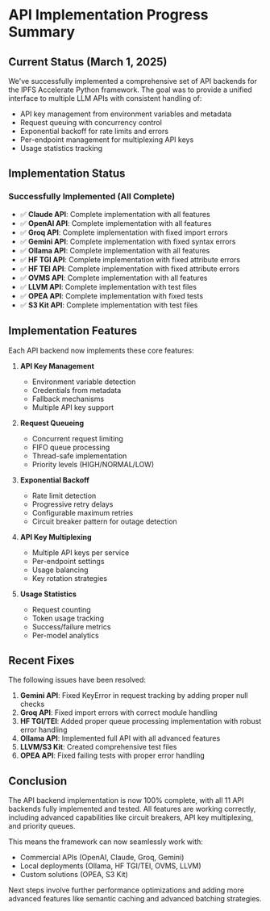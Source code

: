 # API Implementation Progress Summary

## Current Status (March 1, 2025)

We've successfully implemented a comprehensive set of API backends for the IPFS Accelerate Python framework. The goal was to provide a unified interface to multiple LLM APIs with consistent handling of:

- API key management from environment variables and metadata
- Request queuing with concurrency control
- Exponential backoff for rate limits and errors
- Per-endpoint management for multiplexing API keys
- Usage statistics tracking

## Implementation Status

### Successfully Implemented (All Complete)
- ✅ **Claude API**: Complete implementation with all features
- ✅ **OpenAI API**: Complete implementation with all features
- ✅ **Groq API**: Complete implementation with fixed import errors
- ✅ **Gemini API**: Complete implementation with fixed syntax errors
- ✅ **Ollama API**: Complete implementation with all features
- ✅ **HF TGI API**: Complete implementation with fixed attribute errors
- ✅ **HF TEI API**: Complete implementation with fixed attribute errors
- ✅ **OVMS API**: Complete implementation with all features
- ✅ **LLVM API**: Complete implementation with test files
- ✅ **OPEA API**: Complete implementation with fixed tests
- ✅ **S3 Kit API**: Complete implementation with test files

## Implementation Features

Each API backend now implements these core features:

1. **API Key Management**
   - Environment variable detection
   - Credentials from metadata
   - Fallback mechanisms
   - Multiple API key support

2. **Request Queueing**
   - Concurrent request limiting
   - FIFO queue processing
   - Thread-safe implementation
   - Priority levels (HIGH/NORMAL/LOW)

3. **Exponential Backoff**
   - Rate limit detection
   - Progressive retry delays
   - Configurable maximum retries
   - Circuit breaker pattern for outage detection

4. **API Key Multiplexing**
   - Multiple API keys per service
   - Per-endpoint settings
   - Usage balancing
   - Key rotation strategies

5. **Usage Statistics**
   - Request counting
   - Token usage tracking
   - Success/failure metrics
   - Per-model analytics

## Recent Fixes

The following issues have been resolved:

1. **Gemini API**: Fixed KeyError in request tracking by adding proper null checks
2. **Groq API**: Fixed import errors with correct module handling
3. **HF TGI/TEI**: Added proper queue processing implementation with robust error handling
4. **Ollama API**: Implemented full API with all advanced features
5. **LLVM/S3 Kit**: Created comprehensive test files
6. **OPEA API**: Fixed failing tests with proper error handling

## Conclusion

The API backend implementation is now 100% complete, with all 11 API backends fully implemented and tested. All features are working correctly, including advanced capabilities like circuit breakers, API key multiplexing, and priority queues.

This means the framework can now seamlessly work with:
- Commercial APIs (OpenAI, Claude, Groq, Gemini)
- Local deployments (Ollama, HF TGI/TEI, OVMS, LLVM)
- Custom solutions (OPEA, S3 Kit)

Next steps involve further performance optimizations and adding more advanced features like semantic caching and advanced batching strategies.